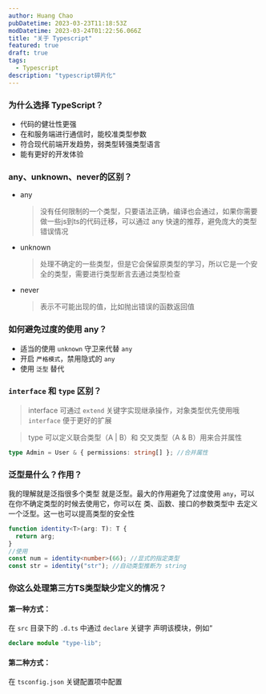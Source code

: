 ```yaml
---
author: Huang Chao
pubDatetime: 2023-03-23T11:18:53Z
modDatetime: 2023-03-24T01:22:56.066Z
title: "关于 Typescript"
featured: true
draft: true
tags:
  - Typescript
description: "typescript碎片化"
---
```


### 为什么选择 TypeScript？

- 代码的健壮性更强
- 在和服务端进行通信时，能校准类型参数
- 符合现代前端开发趋势，弱类型转强类型语言
- 能有更好的开发体验

### any、unknown、never的区别？

- any

  > 没有任何限制的一个类型，只要语法正确，编译也会通过，如果你需要做一些js到ts的代码迁移，可以通过 any
  > 快速的推荐，避免庞大的类型错误情况

- unknown

  > 处理不确定的一些类型，但是它会保留原类型的学习，所以它是一个安全的类型，需要进行类型断言去通过类型检查

- never
  > 表示不可能出现的值，比如抛出错误的函数返回值

### 如何避免过度的使用 any？

- 适当的使用 `unknown` 守卫来代替 `any`
- 开启 `严格模式`，禁用隐式的 `any`
- 使用 `泛型` 替代

### `interface` 和 `type` 区别？

> interface 可通过 `extend` 关键字实现继承操作，对象类型优先使用哦 `interface` 便于更好的扩展

> type 可以定义联合类型（A | B）和 交叉类型（A & B）用来合并属性

```ts
type Admin = User & { permissions: string[] }; //合并属性
```

### 泛型是什么？作用？

我的理解就是泛指很多个类型 就是泛型。最大的作用避免了过度使用 `any`，可以在你不确定类型的时候去使用它，你可以在 类、函数、接口的参数类型中
去定义一个泛型。这一也可以提高类型的安全性

```ts
function identity<T>(arg: T): T {
  return arg;
}
//使用
const num = identity<number>(66); //显式的指定类型
const str = identity("str"); //自动类型推断为 string
```

### 你这么处理第三方TS类型缺少定义的情况？

#### 第一种方式：

在 `src` 目录下的 `.d.ts` 中通过 `declare` 关键字 声明该模块，例如“

```ts
declare module "type-lib";
```

#### 第二种方式：

在 `tsconfig.json` 关键配置项中配置
